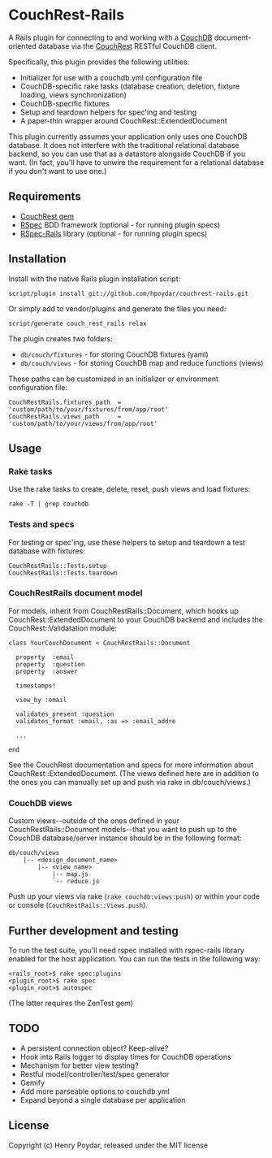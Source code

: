 # CouchRest-Rails

A Rails plugin for connecting to and working with a [CouchDB](http://couchdb.apache.org) document-oriented database via the [CouchRest](http://github.com/jchris/couchrest) RESTful CouchDB client.

Specifically, this plugin provides the following utilities:

* Initializer for use with a couchdb.yml configuration file
* CouchDB-specific rake tasks (database creation, deletion, fixture loading, views synchronization)
* CouchDB-specific fixtures
* Setup and teardown helpers for spec'ing and testing
* A paper-thin wrapper around CouchRest::ExtendedDocument

This plugin currently assumes your application only uses one CouchDB database.  It does not interfere with the traditional relational database backend, so you can use that as a datastore alongside CouchDB if you want.  (In fact, you'll have to unwire the requirement for a relational database if you don't want to use one.)

## Requirements

* [CouchRest gem](http://github.com/jchris/couchrest)
* [RSpec](http://github.com/dchelimsky/rspec) BDD framework (optional - for running plugin specs)
* [RSpec-Rails](http://github.com/dchelimsky/rspec-rails) library (optional - for running plugin specs)


## Installation

Install with the native Rails plugin installation script:

    script/plugin install git://github.com/hpoydar/couchrest-rails.git

Or simply add to vendor/plugins and generate the files you need:

    script/generate couch_rest_rails relax
    
The plugin creates two folders:

* `db/couch/fixtures` - for storing CouchDB fixtures (yaml)
* `db/couch/views` - for storing CouchDB map and reduce functions (views)

These paths can be customized in an initializer or environment configuration file:

    CouchRestRails.fixtures_path  = 'custom/path/to/your/fixtures/from/app/root'
    CouchRestRails.views_path     = 'custom/path/to/your/views/from/app/root'
    
## Usage    

### Rake tasks

Use the rake tasks to create, delete, reset, push views and load fixtures:

    rake -T | grep couchdb
    
### Tests and specs
    
For testing or spec'ing, use these helpers to setup and teardown a test database with fixtures:

    CouchRestRails::Tests.setup
    CouchRestRails::Tests.teardown

### CouchRestRails document model

For models, inherit from CouchRestRails::Document, which hooks up CouchRest::ExtendedDocument to your CouchDB backend   and includes the CouchRest::Validatation module:

    class YourCouchDocument < CouchRestRails::Document
      
      property  :email
      property  :question
      property  :answer

      timestamps!

      view_by :email
      
      validates_present :question
      validates_format :email, :as => :email_addre
      
      ...
      
    end

See the CouchRest documentation and specs for more information about CouchRest::ExtendedDocument. (The views defined here are in addition to the ones you can manually set up and push via rake in db/couch/views.)

### CouchDB views
    
Custom views--outside of the ones defined in your CouchRestRails::Document models--that you want to push up to the CouchDB database/server instance should be in the following format:

    db/couch/views
        |-- <design_document_name>
            |-- <view_name>
                |-- map.js
                `-- reduce.js
                
Push up your views via rake (`rake couchdb:views:push`) or within your code or console (`CouchRestRails::Views.push`).

## Further development and testing

To run the test suite, you'll need rspec installed with rspec-rails library enabled for the host application. You can run the tests in the following way:

    <rails_root>$ rake spec:plugins
    <plugin_root>$ rake spec
    <plugin_root>$ autospec
    
(The latter requires the ZenTest gem)

## TODO

* A persistent connection object? Keep-alive?
* Hook into Rails logger to display times for CouchDB operations
* Mechanism for better view testing?
* Restful model/controller/test/spec generator
* Gemify
* Add more parseable options to couchdb.yml
* Expand beyond a single database per application

## License

Copyright (c) Henry Poydar, released under the MIT license
